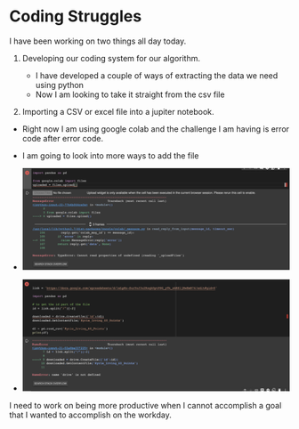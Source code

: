 # Coding Struggles 

I have been working on two things all day today. 

1. Developing our coding system for our algorithm.
    - I have developed a couple of ways of extracting the data we need using python 
    - Now I am looking to take it straight from the csv file 

2. Importing a CSV or excel file into a jupiter notebook. 
  - Right now I am using google colab and the challenge I am having is error code after error code.
  - I am going to look into more ways to add the file 


  - ![Struggle1](https://github.com/rashadwest/rashadwest.github.io/blob/master/_posts/Struggle1.png?raw=true)
  - ![Struggle2](https://github.com/rashadwest/rashadwest.github.io/blob/master/_posts/Struggle2.png?raw=true)


I need to work on being more productive when I cannot accomplish a goal that I wanted to accomplish on the workday. 


